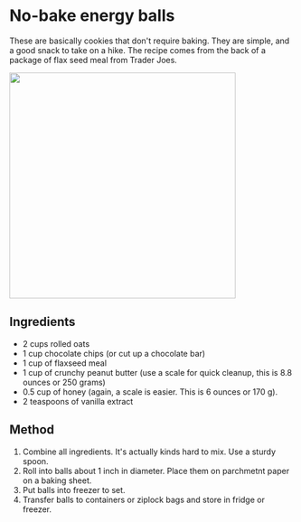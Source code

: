 # No-bake energy balls

These are basically cookies that don't require baking. They are simple, and a good snack to take on a hike. The recipe comes from the back of a package of flax seed meal from Trader Joes.

<img src="https://user-images.githubusercontent.com/1107796/71627151-239cbd80-2bae-11ea-8eac-0810f13be6a0.jpg" width="400">

Ingredients
-----------
* 2 cups rolled oats
* 1 cup chocolate chips (or cut up a chocolate bar)
* 1 cup of flaxseed meal
* 1 cup of crunchy peanut butter (use a scale for quick cleanup, this is 8.8 ounces or 250 grams)
* 0.5 cup of honey (again, a scale is easier. This is 6 ounces or 170 g).
* 2 teaspoons of vanilla extract

Method
------
1. Combine all ingredients. It's actually kinds hard to mix. Use a sturdy spoon.
2. Roll into balls about 1 inch in diameter. Place them on parchmetnt paper on a baking sheet.
3. Put balls into freezer to set.
4. Transfer balls to containers or ziplock bags and store in fridge or freezer.
